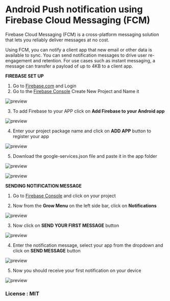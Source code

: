 # Android Push notification using Firebase Cloud Messaging (FCM)

Firebase Cloud Messaging (FCM) is a cross-platform messaging solution that lets you reliably deliver messages at no cost.

Using FCM, you can notify a client app that new email or other data is available to sync. You can send notification messages to drive user re-engagement and retention. For use cases such as instant messaging, a message can transfer a payload of up to 4KB to a client app.

<b>FIREBASE SET UP</b>

1. Go to [Firebase.com](https://firebase.google.com) and Login
2. Go to the [Firebase Console](https://console.firebase.google.com/) Create New Project and Name it

![preview](http://res.cloudinary.com/dkhrqes7p/image/upload/c_lpad,w_500/v1510200522/1_tzbx7r.png)

3. To add Firebase to your APP click on <b>Add Firebase to your Android app</b>

![preview](http://res.cloudinary.com/dkhrqes7p/image/upload/v1510200709/5.png)

4. Enter your project package name and click on <b>ADD APP</b> button to register your app

![preview](http://res.cloudinary.com/dkhrqes7p/image/upload/c_lpad,w_500/v1510200525/3_ef2f6q.png)

5. Download the google-services.json file and paste it in the app folder

![preview](http://res.cloudinary.com/dkhrqes7p/image/upload/v1510200907/7.png) 

![preview](http://res.cloudinary.com/dkhrqes7p/image/upload/v1510200523/2.png) 

<b>SENDING NOTIFICATION MESSAGE</b>

1. Go to [Firebase Console](https://console.firebase.google.com) and click on your project

2. Now from the <b>Grow Menu</b> on the left side bar, click on <b>Notifications</b> 

![preview](http://res.cloudinary.com/dkhrqes7p/image/upload/c_scale,h_400/v1510201429/8.png)

3. Now click on <b>SEND YOUR FIRST MESSAGE</b> button

![preview](http://res.cloudinary.com/dkhrqes7p/image/upload/v1510200525/4.png)

4. Enter the notification message, select your app from the dropdown and click on <b>SEND MESSAGE</b> button

![preview](http://res.cloudinary.com/dkhrqes7p/image/upload/c_lpad,w_500/v1510201795/11.png)

5. Now you should receive your first notification on your device

![preview](http://res.cloudinary.com/dkhrqes7p/image/upload/c_lpad,w_540/v1510202484/6_ancuag.png)
           

### License : <b>MIT</b>
